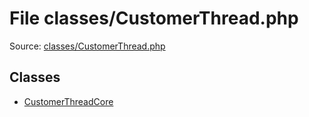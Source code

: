 File classes/CustomerThread.php
=========

Source: [classes/CustomerThread.php](https://github.com/PrestaShop/PrestaShop/blob/1.5.6.3/classes/CustomerThread.php)


Classes
-------

* [CustomerThreadCore](class.CustomerThreadCore.md)

